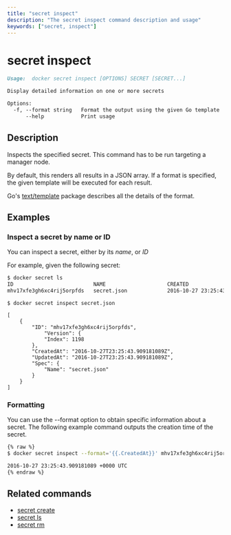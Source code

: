 ```yaml
---
title: "secret inspect"
description: "The secret inspect command description and usage"
keywords: ["secret, inspect"]
---
```


<!-- This file is maintained within the docker/docker Github
     repository at https://github.com/docker/docker/. Make all
     pull requests against that repo. If you see this file in
     another repository, consider it read-only there, as it will
     periodically be overwritten by the definitive file. Pull
     requests which include edits to this file in other repositories
     will be rejected.
-->

# secret inspect

```Markdown
Usage:  docker secret inspect [OPTIONS] SECRET [SECRET...]

Display detailed information on one or more secrets

Options:
  -f, --format string   Format the output using the given Go template
      --help            Print usage
```

## Description

Inspects the specified secret. This command has to be run targeting a manager
node.

By default, this renders all results in a JSON array. If a format is specified,
the given template will be executed for each result.

Go's [text/template](http://golang.org/pkg/text/template/) package
describes all the details of the format.

## Examples

### Inspect a secret by name or ID

You can inspect a secret, either by its *name*, or *ID*

For example, given the following secret:

```bash
$ docker secret ls
ID                          NAME                    CREATED                                   UPDATED
mhv17xfe3gh6xc4rij5orpfds   secret.json             2016-10-27 23:25:43.909181089 +0000 UTC   2016-10-27 23:25:43.909181089 +0000 UTC
```

```none
$ docker secret inspect secret.json

[
    {
        "ID": "mhv17xfe3gh6xc4rij5orpfds",
            "Version": {
            "Index": 1198
        },
        "CreatedAt": "2016-10-27T23:25:43.909181089Z",
        "UpdatedAt": "2016-10-27T23:25:43.909181089Z",
        "Spec": {
            "Name": "secret.json"
        }
    }
]
```

### Formatting

You can use the --format option to obtain specific information about a
secret. The following example command outputs the creation time of the
secret.

```bash
{% raw %}
$ docker secret inspect --format='{{.CreatedAt}}' mhv17xfe3gh6xc4rij5orpfds

2016-10-27 23:25:43.909181089 +0000 UTC
{% endraw %}
```


## Related commands

* [secret create](secret_create.md)
* [secret ls](secret_ls.md)
* [secret rm](secret_rm.md)
